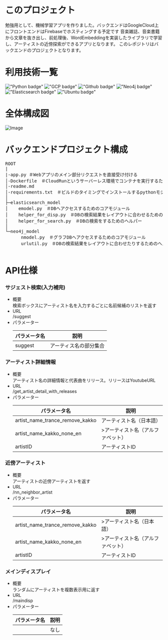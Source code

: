 # このプロジェクト
勉強用として、機械学習アプリを作りました。バックエンドはGoogleCloud上にフロントエンドはFirebaseでホスティングする予定です 音楽雑誌、音楽書籍から文章を抜き出し、前処理後、WordEmbeddingを実装したライブラリで学習し、アーティストの近傍探索ができるアプリとなります。 このレポジトリはバックエンドのプロジェクトとなります。

# 利用技術一覧
!["Python badge"](https://img.shields.io/badge/-Python-a.svg?logo=Python&style=flat)
!["GCP badge"](https://img.shields.io/badge/-Google%20Cloud%20Platform-a.svg?logo=google%20cloud&style=flat)
!["Github badge"](https://img.shields.io/badge/-Github-181717.svg?logo=github&style=flat)
!["Neo4j badge"](https://img.shields.io/badge/-Neo4j-a.svg?logo=neo4j&style=flat)
!["Elasticsearch badge"](https://img.shields.io/badge/-Elasticsearch-005571.svg?logo=Elasticsearch&style=flat)
!["Ubuntu badge"](https://img.shields.io/badge/-Ubuntu-E95420.svg?logo=Elasticsearch&style=flat)
# 全体構成図
![Image](https://github.com/user-attachments/assets/d5aa1344-8b51-4ed0-a3ce-05229ea8b29b)
# バックエンドプロジェクト構成
<pre>
ROOT
|
|-app.py ＃Webアプリのメイン部分リクエストを直接受け付ける
│-Dockerfile　＃CloudRunというサーバーレス環境でコンテナを実行するための設定ファイル
│-readme.md
│-requirements.txt　＃ビルドのタイミングでインストールするpythonモジュール一覧
│
├─elasticsearch_model
│    emodel.py　＃DBへアクセスするためのコアモジュール
│    helper_for_disp.py　＃DBの検索結果をレイアウトに合わせるためのヘルパー
│    helper_for_search.py　＃DBの検索をするためのヘルパー
│  
└─neo4j_model
      nmodel.py　＃グラフDBへアクセスするためのコアモジュール
      urlutil.py　＃DBの検索結果をレイアウトに合わせたりするためのヘルパー
    
</pre>
# API仕様

### サジェスト検索(入力補完)
* 概要</br>
検索ボックスにアーティスト名を入力するごとに名前候補のリストを返す
* URL</br>
/suggest
* パラメーター</br>
    <table>
        <thead>
            <tr>
                <th>パラメータ名</th> <th>説明</th>
            </tr>
        </thead>
            <tr>
                <td> suggest </td> <td>アーティス名の部分集合</td>
            </tr>
    </table>
### アーティスト詳細情報
* 概要</br>
アーティスト名の詳細情報と代表曲をリリース。リリースはYoutubeURL
* URL</br>
/get_artist_detail_with_releases
* パラメーター</br>
    <table>
        <thead>
            <tr>
                <th>パラメータ名</th> <th>説明</th>
            </tr>
        </thead>
            <tr>
                <td> artist_name_trance_remove_kakko </td> <td>アーティスト名（日本語）</td>
            </tr>
            <tr>
                <td> artist_name_kakko_none_en </td> <td>>アーティスト名（アルファベット）</td>
            </tr>
            <tr>
                <td> artistID </td> <td>アーティストID</td>
            </tr>
    </table>
### 近傍アーティスト
* 概要</br>
アーティストの近傍アーティストを返す
* URL</br>
/nn_neighbor_artist
* パラメーター</br>
    <table>
        <thead>
            <tr>
                <th>パラメータ名</th> <th>説明</th>
            </tr>
        </thead>
            <tr>
                <td> artist_name_trance_remove_kakko </td> <td>>アーティスト名（日本語）</td>
            </tr>
            <tr>
                <td> artist_name_kakko_none_en </td> <td>>アーティスト名（アルファベット）</td>
            </tr>
            <tr>
                <td> artistID </td> <td>アーティストID</td>
            </tr>
    </table>
### メインディスプレイ
* 概要</br>
ランダムにアーティストを複数表示用に返す
* URL</br>
/maindisp
* パラメーター</br>
    <table>
        <thead>
            <tr>
                <th>パラメータ名</th> <th>説明</th>
            </tr>
        </thead>
            <tr>
                <td>  </td> <td>なし</td>
            </tr>
    </table>



